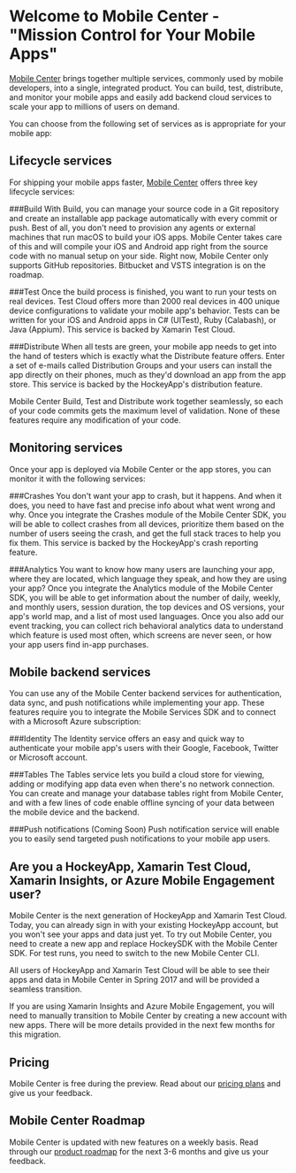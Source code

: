 # Welcome to Mobile Center - "Mission Control for Your Mobile Apps"

[Mobile Center](https://mobile.azure.com) brings together multiple services, commonly used by mobile developers, into a single, integrated product. You can build, test, distribute, and monitor your mobile apps and easily add backend cloud services to scale your app to millions of users on demand.

You can choose from the following set of services as is appropriate for your mobile app:

## Lifecycle services

For shipping your mobile apps faster, [Mobile Center](https://mobile.azure.com) offers three key lifecycle services:

###Build
With Build, you can manage your source code in a Git repository and create an installable app package automatically with every commit or push. Best of all, you don't need to provision any agents or external machines that run macOS to build your iOS apps. Mobile Center takes care of this and will compile your iOS and Android app right from the source code with no manual setup on your side. Right now, Mobile Center only supports GitHub repositories. Bitbucket and VSTS integration is on the roadmap.

###Test
Once the build process is finished, you want to run your tests on real devices. Test Cloud offers more than 2000 real devices in 400 unique device configurations to validate your mobile app's behavior. Tests can be written for your iOS and Android apps in C# (UITest), Ruby (Calabash), or Java (Appium). This service is backed by Xamarin Test Cloud.

###Distribute
When all tests are green, your mobile app needs to get into the hand of testers which is exactly what the Distribute feature offers. Enter a set of e-mails called Distribution Groups and your users can install the app directly on their phones, much as they'd download an app from the app store. This service is backed by the HockeyApp's distribution feature.

Mobile Center Build, Test and Distribute work together seamlessly, so each of your code commits gets the maximum level of validation. None of these features require any modification of your code.

## Monitoring services

Once your app is deployed via Mobile Center or the app stores, you can monitor it with the following services:

###Crashes
You don't want your app to crash, but it happens. And when it does, you need to have fast and precise info about what went wrong and why. Once you integrate the Crashes module of the Mobile Center SDK, you will be able to collect crashes from all devices, prioritize them based on the number of users seeing the crash, and get the full stack traces to help you fix them. This service is backed by the HockeyApp's crash reporting feature.

###Analytics
You want to know how many users are launching your app, where they are located, which language they speak, and how they are using your app? Once you integrate the Analytics module of the Mobile Center SDK, you will be able to get information about the number of daily, weekly, and monthly users, session duration, the top devices and OS versions, your app's world map, and a list of most used languages. Once you also add our event tracking, you can collect rich behavioral analytics data to understand which feature is used most often, which screens are never seen, or how your app users find in-app purchases.

## Mobile backend services

You can use any of the Mobile Center backend services for authentication, data sync, and push notifications while implementing your app. These features require you to integrate the Mobile Services SDK and to connect with a Microsoft Azure subscription:

###Identity
The Identity service offers an easy and quick way to authenticate your mobile app's users with their Google, Facebook, Twitter or Microsoft account.

###Tables
The Tables service lets you build a cloud store for viewing, adding or modifying app data even when there's no network connection. You can create and manage your database tables right from Mobile Center, and with a few lines of code enable offline syncing of your data between the mobile device and the backend.

###Push notifications (Coming Soon)
Push notification service will enable you to easily send targeted push notifications to your mobile app users.

## Are you a HockeyApp, Xamarin Test Cloud, Xamarin Insights, or Azure Mobile Engagement user?

Mobile Center is the next generation of HockeyApp and Xamarin Test Cloud. Today, you can already sign in with your existing HockeyApp account, but you won't see your apps and data just yet. To try out Mobile Center, you need to create a new app and replace HockeySDK with the Mobile Center SDK. For test runs, you need to switch to the new Mobile Center CLI.

All users of HockeyApp and Xamarin Test Cloud will be able to see their apps and data in Mobile Center in Spring 2017 and will be provided a seamless transition.

If you are using Xamarin Insights and Azure Mobile Engagement, you will need to manually transition to Mobile Center by creating a new account with new apps. There will be more details provided in the next few months for this migration.

## Pricing

Mobile Center is free during the preview. Read about our [pricing plans](general/pricing) and give us your feedback.

## Mobile Center Roadmap

Mobile Center is updated with new features on a weekly basis. Read through our [product roadmap](general/roadmap) for the next 3-6 months and give us your feedback.
